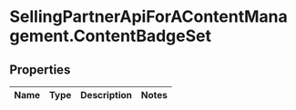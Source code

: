 # SellingPartnerApiForAContentManagement.ContentBadgeSet

## Properties
Name | Type | Description | Notes
------------ | ------------- | ------------- | -------------


